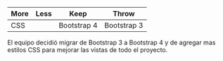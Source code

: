 | More | Less | Keep | Throw | 
| ---- | ---- | ---- | ---- |
| CSS | | Bootstrap 4 | Bootstrap 3|

El equipo decidió migrar de  Bootstrap 3 a Bootstrap 4 y de agregar mas estilos CSS para mejorar las vistas de todo el proyecto.